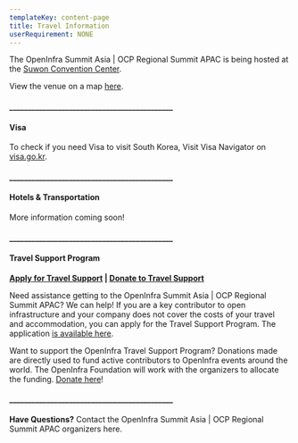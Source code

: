 ```yaml
---
templateKey: content-page
title: Travel Information
userRequirement: NONE
---
```

The OpenInfra Summit Asia | OCP Regional Summit APAC is being hosted at the [Suwon Convention Center](https://www.scc.or.kr/site-map/). 

View the venue on a map [here](https://maps.app.goo.gl/bn52sGkFrqcT3dpX6). 

#### \_\_\_\_\_\_\_\_\_\_\_\_\_\_\_\_\_\_\_\_\_\_\_\_\_\_\_\_\_\_\_\_\_\_\_\_\_\_\_\_\_\_\_\_

#### Visa

To check if you need Visa to visit South Korea, Visit Visa Navigator on [visa.go.kr](https://visa.go.kr/).

#### \_\_\_\_\_\_\_\_\_\_\_\_\_\_\_\_\_\_\_\_\_\_\_\_\_\_\_\_\_\_\_\_\_\_\_\_\_\_\_\_\_\_\_\_

#### Hotels & Transportation

More information coming soon! 

#### \_\_\_\_\_\_\_\_\_\_\_\_\_\_\_\_\_\_\_\_\_\_\_\_\_\_\_\_\_\_\_\_\_\_\_\_\_\_\_\_\_\_\_\_

#### Travel Support Program

**[Apply for Travel Support](https://openinfrafoundation.formstack.com/forms/openinfra_tsp) | [Donate to Travel Support](https://donate.stripe.com/8wMbLU6Qh8v8fVC9AE)**

Need assistance getting to the OpenInfra Summit Asia | OCP Regional Summit APAC? We can help! If you are a key contributor to open infrastructure and your company does not cover the costs of your travel and accommodation, you can apply for the Travel Support Program. The application [is available here](https://openinfrafoundation.formstack.com/forms/openinfra_tsp). 

Want to support the OpenInfra Travel Support Program? Donations made are directly used to fund active contributors to OpenInfra events around the world. The OpenInfra Foundation will work with the organizers to allocate the funding. [Donate here](https://donate.stripe.com/8wMbLU6Qh8v8fVC9AE)!

#### \_\_\_\_\_\_\_\_\_\_\_\_\_\_\_\_\_\_\_\_\_\_\_\_\_\_\_\_\_\_\_\_\_\_\_\_\_\_\_\_\_\_\_\_

**Have Questions?** Contact the OpenInfra Summit Asia | OCP Regional Summit APAC organizers here.
